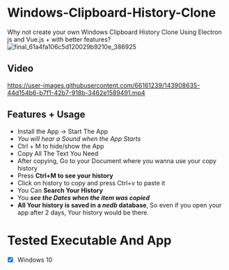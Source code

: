 # Windows-Clipboard-History-Clone
Why not create your own Windows Clipboard History Clone Using Electron js and Vue.js + with better features?
![final_61a4fa106c5d120029b9210e_386925](https://user-images.githubusercontent.com/66161239/143908085-3b78f934-2d46-4ba9-b3e4-d8f12d3c2e3e.png)
 ## Video
https://user-images.githubusercontent.com/66161239/143908635-44d154b6-b7f1-42b7-918b-3462e1589491.mp4

## Features + Usage 
- Install the App → Start The App
- _You will hear a Sound when the App Starts_
- Ctrl + M to hide/show the App
- Copy All The Text You Need
- After copying, Go to your Document where you wanna use your copy history
- Press **Ctrl+M to see your history**
- Click on history to copy and press Ctrl+v to paste it
- You Can **Search Your History**
- You _**see the Dates when the item was copied**_
- **All Your history is saved in a _nedb_ database**, So even if you open your app after 2 days, Your history would be there.

# Tested Executable And App
- [x] Windows 10
